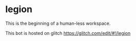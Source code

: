 # legion

This is the beginning of a human-less workspace.

This bot is hosted on glitch https://glitch.com/edit/#!/legion
